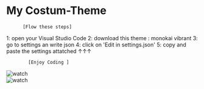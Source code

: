 # My Costum-Theme 
          [Flow these steps]
1: open your Visual Studio Code 
2: download this theme : monokai vibrant
3: go to settings an write json 
4: click on 'Edit in settings.json'
5: copy and paste the settings attatched  ↑↑↑
 
            [Enjoy Coding ]
![watch](https://i.postimg.cc/ncDNctfD/Screenshot-281.png)  
![watch](https://i.postimg.cc/C1tYXHbT/Screenshot-282.png)    
            
            

